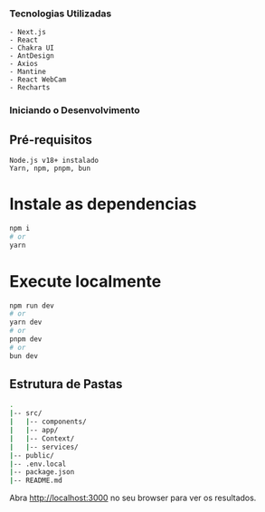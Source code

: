 

### Tecnologias Utilizadas

    - Next.js
    - React
    - Chakra UI
    - AntDesign
    - Axios
    - Mantine
    - React WebCam
    - Recharts

    
### Iniciando o Desenvolvimento
## Pré-requisitos

    Node.js v18+ instalado
    Yarn, npm, pnpm, bun



# Instale as dependencias

```bash
npm i
# or
yarn
```

# Execute localmente

```bash
npm run dev
# or
yarn dev
# or
pnpm dev
# or
bun dev
```

## Estrutura de Pastas

``` bash
.
|-- src/ 
|   |-- components/
|   |-- app/
|   |-- Context/
|   |-- services/
|-- public/
|-- .env.local
|-- package.json
|-- README.md
```


Abra [http://localhost:3000](http://localhost:3000) no seu browser para ver os resultados.



